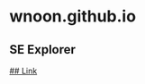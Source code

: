 # wnoon.github.io
## SE Explorer
[## Link](https://github.com/wnoon/wnoon.github.io/raw/main/apks/se.apk)
